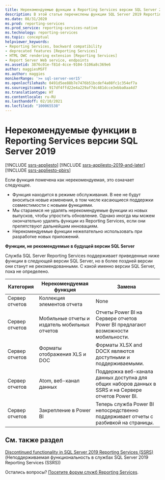 ```yaml
---
title: Нерекомендуемые функции в Reporting Services версии SQL Server 2019 | Документация Майкрософт
description: В этой статье перечислены функции SQL Server 2019 Reporting Services, которые будут объявлены нерекомендуемыми в следующей версии SQL Server Reporting Services.
ms.date: 08/31/2020
ms.prod: reporting-services
ms.prod_service: reporting-services-native
ms.technology: reporting-services
ms.topic: conceptual
helpviewer_keywords:
- Reporting Services, backward compatibility
- deprecated features [Reporting Services]
- HTML OWC rendering extension [Reporting Services]
- Report Server Web service, endpoints
ms.assetid: 3876c01e-f81d-4cce-9104-5106a8c369e6
author: maggiesMSFT
ms.author: maggies
monikerRange: '>= sql-server-ver15'
ms.openlocfilehash: 0491d5ee88b7e7476b51bcdef4a08fc1c354ef7a
ms.sourcegitcommit: 917df4ffd22e4a229af7dc481dcce3ebba0aa4d7
ms.translationtype: HT
ms.contentlocale: ru-RU
ms.lasthandoff: 02/10/2021
ms.locfileid: "100065538"
---
```

# <a name="deprecated-features-in-sql-server-2019-reporting-services"></a>Нерекомендуемые функции в Reporting Services версии SQL Server 2019

[!INCLUDE [ssrs-appliesto](../includes/ssrs-appliesto.md)] [!INCLUDE [ssrs-appliesto-2019-and-later](../includes/ssrs-appliesto-2019-and-later.md)] [!INCLUDE [ssrs-appliesto-pbirs](../includes/ssrs-appliesto-pbirs.md)]

Если функция помечена как нерекомендуемая, это означает следующее.

- Функция находится в режиме обслуживания. В нее не будут вноситься новые изменения, в том числе касающиеся поддержки совместимости с новыми функциями.
- Мы стараемся не удалять нерекомендуемые функции из новых выпусков, чтобы упростить обновление. Однако иногда мы можем окончательно удалять функции из Reporting Services, если они препятствуют дальнейшим инновациям.
- Нерекомендуемые функции нежелательно использовать при разработке новых приложений.

**Функции, не рекомендуемые в будущей версии SQL Server**

Служба SQL Server Reporting Services поддерживает приведенные ниже функции в следующей версии SQL Server, но в более поздней версии они станут не рекомендованными. С какой именно версии SQL Server, пока не определено.

| **Категория** | **Нерекомендуемая функция** | **Замена** |
| --- | --- | --- |
| Сервер отчетов | Коллекция элементов отчета | None |
| Сервер отчетов | Мобильные отчеты и издатель мобильных отчетов | Отчеты Power BI на Сервере отчетов Power BI предлагают возможности мобильности. |
| Сервер отчетов | Форматы отображения XLS и DOC | Форматы XLSX and DOCX являются доступными и поддерживаемыми. |
| Сервер отчетов | Atom, веб-канал данных | Поддержка веб-канала данных доступна для общих наборов данных в SSRS и на Сервере отчетов Power BI. |
| Сервер отчетов | Закрепление в Power BI | Теперь служба Power BI непосредственно поддерживает отчеты с разбивкой на страницы.  |

## <a name="see-also"></a>См. также раздел

[Discontinued functionality in SQL Server 2019 Reporting Services (SSRS)](discontinued-functionality-sql-server-reporting-services-2019.md) (Неподдерживаемая функциональность в службах SQL Server 2019 Reporting Services (SSRS))

Остались вопросы? [Посетите форум служб Reporting Services](https://go.microsoft.com/fwlink/?LinkId=620231).
